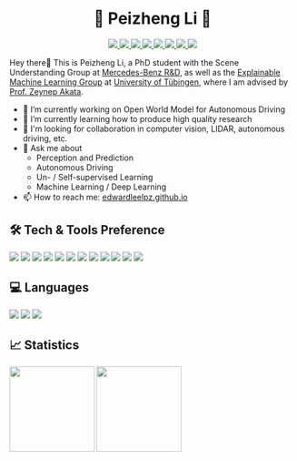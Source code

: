 <h1 align="center"> 🌟 Peizheng Li 🌟</h1>

<p align="center">
<a href="https://edwardleelpz.github.io/">
  <img src="https://img.shields.io/badge/-Website-000?style=flat&logo=About.me&logoColor=white">
</a>
<a href="mailto:peizheng.li@yahoo.com">
  <img src="https://img.shields.io/badge/-Email-D14836?style=flat&logo=Gmail&logoColor=white">
</a>
<a href="https://scholar.google.com/citations?user=SExOc74AAAAJ&hl">
  <img src="https://img.shields.io/badge/-Google_Scholar-4285F4?style=flat&logo=Google-Scholar&logoColor=white">
</a>
<a href="https://www.linkedin.com/in/peizheng-li/">
  <img src="https://img.shields.io/badge/-LinkedIn-0077B5?style=flat&logo=linkedin&logoColor=white">
</a>
<a href="https://twitter.com/DR_Edward_Lee">
  <img src="https://img.shields.io/badge/-Twitter-1DA1F2?style=flat&logo=twitter&logoColor=white">
</a>
<a href="https://instagram.com/edward_lee_lpz">
  <img src="https://img.shields.io/badge/-Instagram-E4405F?style=flat&logo=instagram&logoColor=white">
</a>
<a href="https://facebook.com/lipeizheng">
  <img src="https://img.shields.io/badge/-Facebook-1877F2?style=flat&logo=facebook&logoColor=white">
</a>
<a href="https://youtube.com/@PeizhengLi">
  <img src="https://img.shields.io/badge/-YouTube-FF0000?style=flat&logo=youtube&logoColor=white">
</a>
</p>

Hey there👋 This is Peizheng Li, a PhD student with the Scene Understanding Group at [Mercedes-Benz R&D](https://www.mercedes-benz.com/en/), as well as the [Explainable Machine Learning Group](https://www.eml-unitue.de/) at [University of Tübingen](https://uni-tuebingen.de/en), where I am advised by [Prof. Zeynep Akata](https://www.eml-unitue.de/people/zeynep-akata).

- 🔭 I’m currently working on Open World Model for Autonomous Driving
- 🌱 I’m currently learning how to produce high quality research
- 👯 I'm looking for collaboration in computer vision, LIDAR, autonomous driving, etc.
- 💬 Ask me about
  - Perception and Prediction
  - Autonomous Driving
  - Un- / Self-supervised Learning
  - Machine Learning / Deep Learning
- 📫 How to reach me: [edwardleelpz.github.io](https://edwardleelpz.github.io/)

## 🛠️ Tech & Tools Preference 
<img src="https://img.shields.io/badge/-VSCode-007ACC?style=flat&logo=visual-studio-code&logoColor=white"> <img src="https://img.shields.io/badge/-Colab-F9AB00?style=flat&logo=google-colab&logoColor=white">
<img src="https://img.shields.io/badge/-Docker-2496ED?style=flat&logo=docker&logoColor=white">
<img src="https://img.shields.io/badge/-Git-F05032?style=flat&logo=git&logoColor=white">
<img src="https://img.shields.io/badge/-GitHub-181717?style=flat&logo=github&logoColor=white">
<img src="https://img.shields.io/badge/-Azure-0089D6?style=flat&logo=microsoft-azure&logoColor=white">
<img src="https://img.shields.io/badge/-PyTorch-EE4C2C?style=flat&logo=pytorch&logoColor=white">
<img src="https://img.shields.io/badge/-TensorFlow-FF6F00?style=flat&logo=tensorflow&logoColor=white">
<img src="https://img.shields.io/badge/-ChatGPT-FF0000?style=flat&logo=openai&logoColor=white">
<img src="https://img.shields.io/badge/-OpenCV-5C3EE8?style=flat&logo=opencv&logoColor=white">
<img src="https://img.shields.io/badge/-MMDetection-brightgreen?style=flat">
<img src="https://img.shields.io/badge/-Detectron2-blue?style=flat">

## 💻 Languages 
<img src="https://img.shields.io/badge/-Python-3776AB?style=flat&logo=python&logoColor=white"> <img src="https://img.shields.io/badge/-C++-00599C?style=flat&logo=c%2B%2B&logoColor=white">
<img src="https://img.shields.io/badge/-C%23-239120?style=flat&logo=c-sharp&logoColor=white">

## 📈 Statistics
<a href="https://github.com/EdwardLeeLPZ/github-readme-stats">
  <img align="left" src="https://github-readme-stats.vercel.app/api/top-langs/?username=EdwardLeeLPZ&layout=compact" height="150" />
</a>
<a href="https://github.com/EdwardLeeLPZ/github-readme-stats">
  <img align="left" src="https://github-readme-stats.vercel.app/api?username=EdwardLeeLPZ&show_icons=true&theme=tokyonight" height="150" />
</a>  
